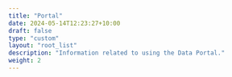 ```yaml
---
title: "Portal"
date: 2024-05-14T12:23:27+10:00
draft: false
type: "custom"
layout: "root_list"
description: "Information related to using the Data Portal."
weight: 2
---
```

